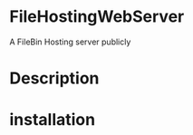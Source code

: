 # FileHostingWebServer
A FileBin Hosting server publicly


<h1> Description </h1>

<h1>installation</h1>
